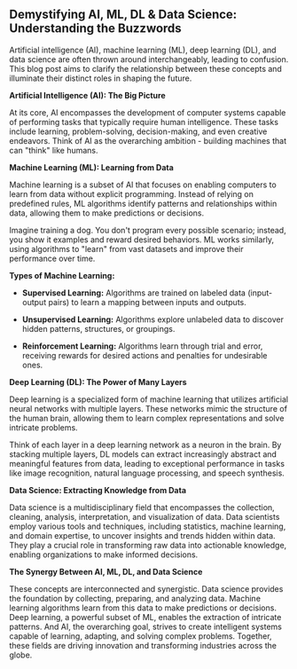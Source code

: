 ## Demystifying AI, ML, DL & Data Science: Understanding the Buzzwords  

Artificial intelligence (AI), machine learning (ML), deep learning (DL), and data science are often thrown around interchangeably, leading to confusion.  This blog post aims to clarify the relationship between these concepts and illuminate their distinct roles in shaping the future.

**Artificial Intelligence (AI): The Big Picture**

At its core, AI encompasses the development of computer systems capable of performing tasks that typically require human intelligence. These tasks include learning, problem-solving, decision-making, and even creative endeavors. Think of AI as the overarching ambition -  building machines that can "think" like humans.

**Machine Learning (ML): Learning from Data**

Machine learning is a subset of AI that focuses on enabling computers to learn from data without explicit programming.  Instead of relying on predefined rules, ML algorithms identify patterns and relationships within data, allowing them to make predictions or decisions. 

Imagine training a dog. You don't program every possible scenario; instead, you show it examples and reward desired behaviors. ML works similarly, using algorithms to "learn" from vast datasets and improve their performance over time.

**Types of Machine Learning:**

* **Supervised Learning:**  Algorithms are trained on labeled data (input-output pairs) to learn a mapping between inputs and outputs. 

* **Unsupervised Learning:** Algorithms explore unlabeled data to discover hidden patterns, structures, or groupings.

* **Reinforcement Learning:**  Algorithms learn through trial and error, receiving rewards for desired actions and penalties for undesirable ones.

**Deep Learning (DL): The Power of Many Layers**

Deep learning is a specialized form of machine learning that utilizes artificial neural networks with multiple layers. These networks mimic the structure of the human brain, allowing them to learn complex representations and solve intricate problems. 

Think of each layer in a deep learning network as a neuron in the brain. By stacking multiple layers, DL models can extract increasingly abstract and meaningful features from data, leading to exceptional performance in tasks like image recognition, natural language processing, and speech synthesis.

**Data Science:  Extracting Knowledge from Data**

Data science is a multidisciplinary field that encompasses the collection, cleaning, analysis, interpretation, and visualization of data. Data scientists employ various tools and techniques, including statistics, machine learning, and domain expertise, to uncover insights and trends hidden within data. They play a crucial role in transforming raw data into actionable knowledge, enabling organizations to make informed decisions.

**The Synergy Between AI, ML, DL, and Data Science**

These concepts are interconnected and synergistic. Data science provides the foundation by collecting, preparing, and analyzing data. Machine learning algorithms learn from this data to make predictions or decisions. Deep learning, a powerful subset of ML, enables the extraction of intricate patterns. And AI, the overarching goal, strives to create intelligent systems capable of learning, adapting, and solving complex problems. Together, these fields are driving innovation and transforming industries across the globe.